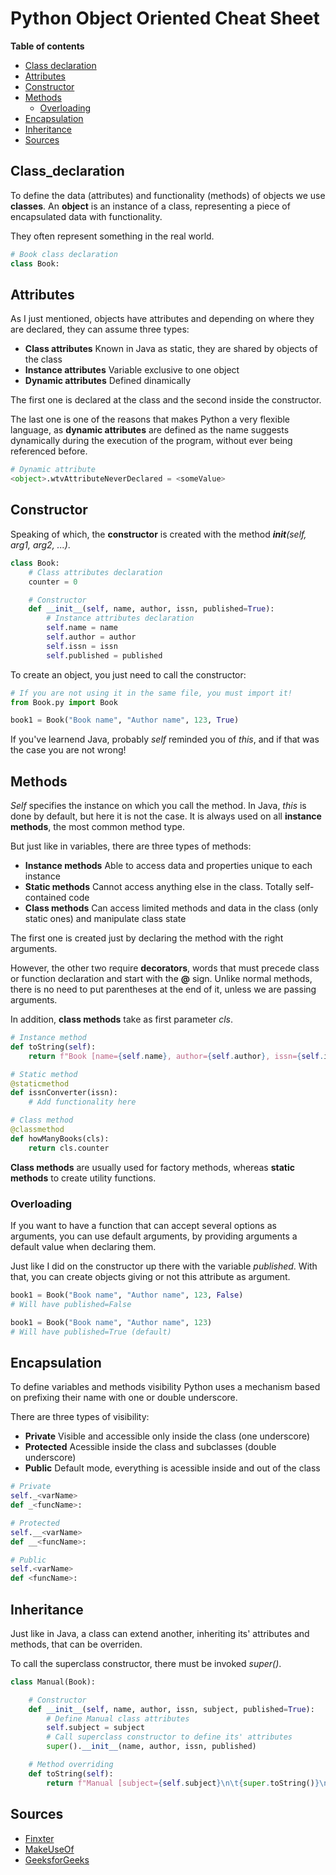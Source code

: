 # Python Object Oriented Cheat Sheet

**Table of contents**
- [Class declaration](#Class_declaration)
- [Attributes](#Attributes)
- [Constructor](#Constructor)
- [Methods](#Methods)
    - [Overloading](#Overloading)
- [Encapsulation](#Encapsulation)
- [Inheritance](#Inheritance)
- [Sources](#Sources)



## Class_declaration

To define the data (attributes) and functionality (methods) of objects we use **classes**. 
An **object** is an instance of a class, representing a piece of encapsulated data with functionality. 

They often represent something in the real world.
```Python
# Book class declaration
class Book:
```



## Attributes

As I just mentioned, objects have attributes and depending on where they are declared, they can assume three types:
- **Class attributes** Known in Java as static, they are shared by objects of the class
- **Instance attributes** Variable exclusive to one object  
- **Dynamic attributes** Defined dinamically

The first one is declared at the class and the second inside the constructor.

The last one is one of the reasons that makes Python a very flexible language, as **dynamic attributes** are defined as the name suggests dynamically during the execution of the program, without ever being referenced before.
```Python
# Dynamic attribute
<object>.wtvAttributeNeverDeclared = <someValue>
```

## Constructor 

Speaking of which, the **constructor** is created with the method *__init__(self, arg1, arg2, ...)*. 
```Python
class Book:
    # Class attributes declaration
    counter = 0

    # Constructor
    def __init__(self, name, author, issn, published=True):
        # Instance attributes declaration 
        self.name = name
        self.author = author
        self.issn = issn
        self.published = published
```

To create an object, you just need to call the constructor:
 
```Python
# If you are not using it in the same file, you must import it!
from Book.py import Book

book1 = Book("Book name", "Author name", 123, True)
```

If you've learnend Java, probably *self* reminded you of *this*, and if that was the case you are not wrong!



## Methods

*Self* specifies the instance on which you call the method. In Java, *this* is done by default, but here it is not the case. It is always used on all **instance methods**, the most common method type.

But just like in variables, there are three types of methods:
- **Instance methods** Able to access data and properties unique to each instance
- **Static methods** Cannot access anything else in the class. Totally self-contained code
- **Class methods** Can access limited methods and data in the class (only static ones) and manipulate class state

The first one is created just by declaring the method with the right arguments. 

However, the other two require **decorators**, words that must precede class or function declaration and start with the **@** sign. Unlike normal methods, there is no need to put parentheses at the end of it, unless we are passing arguments.

In addition, **class methods** take as first parameter *cls*.

```Python
# Instance method
def toString(self):
    return f"Book [name={self.name}, author={self.author}, issn={self.issn}, published={self.published}"

# Static method
@staticmethod
def issnConverter(issn):
    # Add functionality here

# Class method
@classmethod
def howManyBooks(cls):
    return cls.counter
```

**Class methods** are usually used for factory methods, whereas **static methods** to create utility functions.


### Overloading

If you want to have a function that can accept several options as arguments, you can use default arguments, by providing arguments a default value when declaring them.

Just like I did on the constructor up there with the variable *published*. With that, you can create objects giving or not this attribute as argument.
```Python
book1 = Book("Book name", "Author name", 123, False) 
# Will have published=False

book1 = Book("Book name", "Author name", 123)
# Will have published=True (default)
``` 


## Encapsulation

To define variables and methods visibility Python uses a mechanism based on prefixing their name with one or double underscore.

There are three types of visibility:

- **Private** Visible and accessible only inside the class (one underscore)
- **Protected** Acessible inside the class and subclasses (double underscore)
- **Public** Default mode, everything is acessible inside and out of the class

```Python
# Private
self._<varName>
def _<funcName>:

# Protected
self.__<varName>
def __<funcName>:

# Public
self.<varName>
def <funcName>:
```



## Inheritance

Just like in Java, a class can extend another, inheriting its' attributes and methods, that can be overriden.

To call the superclass constructor, there must be invoked *super()*.

```Python
class Manual(Book):

    # Constructor
    def __init__(self, name, author, issn, subject, published=True):
        # Define Manual class attributes
        self.subject = subject
        # Call superclass constructor to define its' attributes
        super().__init__(name, author, issn, published)

    # Method overriding
    def toString(self):
        return f"Manual [subject={self.subject}\n\t{super.toString()}\n]"
``` 



## Sources

- [Finxter](https://finxter.com/)
- [MakeUseOf](https://www.makeuseof.com/)
- [GeeksforGeeks](https://www.geeksforgeeks.org/)
